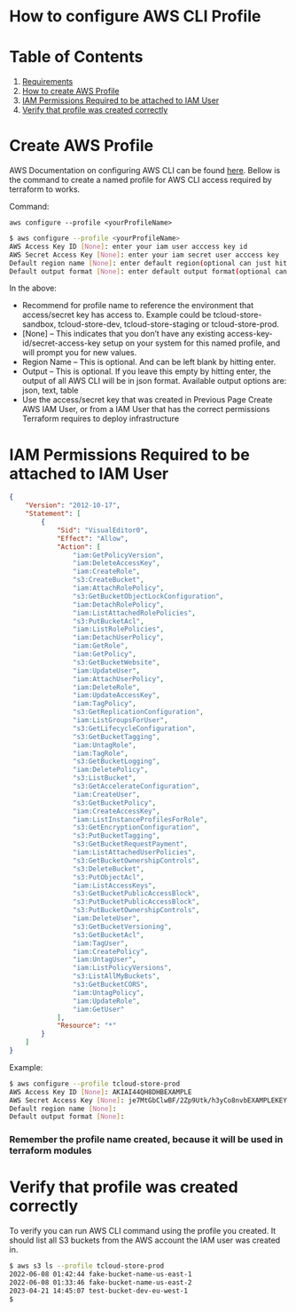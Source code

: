 
# How to configure AWS CLI Profile

# Table of Contents
1. [Requirements](README.md)
2. [How to create AWS Profile](#create-aws-profile)
3. [IAM Permissions Required to be attached to IAM User](#iam-permissions-required-to-be-attached-to-iam-user)
4. [Verify that profile was created correctly](#verify-that-profile-was-created-correctly)

# Create AWS Profile

AWS Documentation on configuring AWS CLI can be found [here](https://docs.aws.amazon.com/cli/latest/userguide/cli-configure-files.html#cli-configure-files-methods).  Bellow is the command to create a named profile for AWS CLI access required by terraform to works.

Command:

```Text shell
aws configure --profile <yourProfileName>
```



```sh
$ aws configure --profile <yourProfileName>
AWS Access Key ID [None]: enter your iam user acccess key id 
AWS Secret Access Key [None]: enter your iam secret user acccess key 
Default region name [None]: enter default region(optional can just hit enter and skip)
Default output format [None]: enter default output format(optional can just hit enter and skip)
```



In the above:

- Recommend for profile name to reference the environment that access/secret key has access to. Example could be tcloud-store-sandbox, tcloud-store-dev, tcloud-store-staging or tcloud-store-prod.
- [None] – This indicates that you don’t have any existing access-key-id/secret-access-key setup on your system for this named profile, and will prompt you for new values.
- Region Name – This is optional. And can be left blank by hitting enter.
- Output – This is optional. If you leave this empty by hitting enter, the output of all AWS CLI will be in json format. Available output options are: json, text, table
- Use the access/secret key that was created in Previous Page Create AWS IAM User, or from a IAM User that has the correct permissions Terraform requires to deploy infrastructure

# IAM Permissions Required to be attached to IAM User

```json
{
    "Version": "2012-10-17",
    "Statement": [
        {
            "Sid": "VisualEditor0",
            "Effect": "Allow",
            "Action": [
                "iam:GetPolicyVersion",
                "iam:DeleteAccessKey",
                "iam:CreateRole",
                "s3:CreateBucket",
                "iam:AttachRolePolicy",
                "s3:GetBucketObjectLockConfiguration",
                "iam:DetachRolePolicy",
                "iam:ListAttachedRolePolicies",
                "s3:PutBucketAcl",
                "iam:ListRolePolicies",
                "iam:DetachUserPolicy",
                "iam:GetRole",
                "iam:GetPolicy",
                "s3:GetBucketWebsite",
                "iam:UpdateUser",
                "iam:AttachUserPolicy",
                "iam:DeleteRole",
                "iam:UpdateAccessKey",
                "iam:TagPolicy",
                "s3:GetReplicationConfiguration",
                "iam:ListGroupsForUser",
                "s3:GetLifecycleConfiguration",
                "s3:GetBucketTagging",
                "iam:UntagRole",
                "iam:TagRole",
                "s3:GetBucketLogging",
                "iam:DeletePolicy",
                "s3:ListBucket",
                "s3:GetAccelerateConfiguration",
                "iam:CreateUser",
                "s3:GetBucketPolicy",
                "iam:CreateAccessKey",
                "iam:ListInstanceProfilesForRole",
                "s3:GetEncryptionConfiguration",
                "s3:PutBucketTagging",
                "s3:GetBucketRequestPayment",
                "iam:ListAttachedUserPolicies",
                "s3:GetBucketOwnershipControls",
                "s3:DeleteBucket",
                "s3:PutObjectAcl",
                "iam:ListAccessKeys",
                "s3:GetBucketPublicAccessBlock",
                "s3:PutBucketPublicAccessBlock",
                "s3:PutBucketOwnershipControls",
                "iam:DeleteUser",
                "s3:GetBucketVersioning",
                "s3:GetBucketAcl",
                "iam:TagUser",
                "iam:CreatePolicy",
                "iam:UntagUser",
                "iam:ListPolicyVersions",
                "s3:ListAllMyBuckets",
                "s3:GetBucketCORS",
                "iam:UntagPolicy",
                "iam:UpdateRole",
                "iam:GetUser"
            ],
            "Resource": "*"
        }
    ]
}
```



Example:

```sh
$ aws configure --profile tcloud-store-prod
AWS Access Key ID [None]: AKIAI44QH8DHBEXAMPLE
AWS Secret Access Key [None]: je7MtGbClwBF/2Zp9Utk/h3yCo8nvbEXAMPLEKEY
Default region name [None]: 
Default output format [None]: 
```



### Remember the profile name created, because it will be used in terraform modules

# Verify that profile was created correctly

To verify you can run AWS CLI command using the profile you created. It should list all S3 buckets from the AWS account the IAM user was created in.

```sh
$ aws s3 ls --profile tcloud-store-prod
2022-06-08 01:42:44 fake-bucket-name-us-east-1
2022-06-08 01:33:46 fake-bucket-name-us-east-2
2023-04-21 14:45:07 test-bucket-dev-eu-west-1
$ 
```